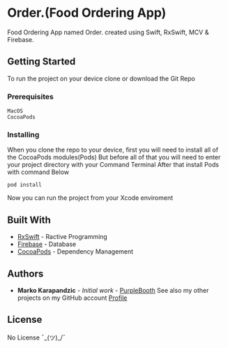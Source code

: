 # Order.(Food Ordering App)
Food Ordering App named Order. created using Swift, RxSwift, MCV & Firebase.
## Getting Started
To run the project on your device clone or download the Git Repo
### Prerequisites
```
MacOS
CocoaPods
```
### Installing
When you clone the repo to your device, first you will need to install all of the CocoaPods modules(Pods)
But before all of that you will need to enter your project directory with your Command Terminal
After that install Pods with command Below
```
pod install
```
Now you can run the project from your Xcode enviroment
## Built With
* [RxSwift](https://github.com/ReactiveX/RxSwift/) - Ractive Programming
* [Firebase](https://firebase.google.com/) - Database
* [CocoaPods](https://cocoapods.org/) - Dependency Management
## Authors
* **Marko Karapandzic** - *Initial work* - [PurpleBooth](https://github.com/PurpleBooth)
See also my other projects on my GitHub account [Profile](https://github.com/9910)
## License
No License ¯\_(ツ)_/¯

